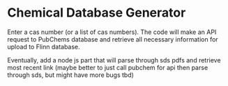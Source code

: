 # Chemical Database Generator

Enter a cas number (or a list of cas numbers). The code will make an API request to PubChems database and retrieve all necessary information for upload to Flinn database. 

Eventually, add a node js part that will parse through sds pdfs and retrieve most recent link (maybe better to just call pubchem for api then parse through sds, but might have more bugs tbd)
